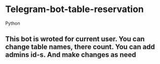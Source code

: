 # Telegram-bot-table-reservation
Python

## This bot is wroted for current user. You can change table names, there count. You can add admins id-s. And make changes as need
